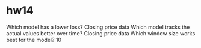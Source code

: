 # hw14
Which model has a lower loss? Closing price data
Which model tracks the actual values better over time? Closing price data
Which window size works best for the model? 10